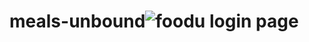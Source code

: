 # meals-unbound![foodu login page](https://user-images.githubusercontent.com/105300437/197341451-81e640c7-a054-4466-8b2f-fa1dcfe42676.png)
